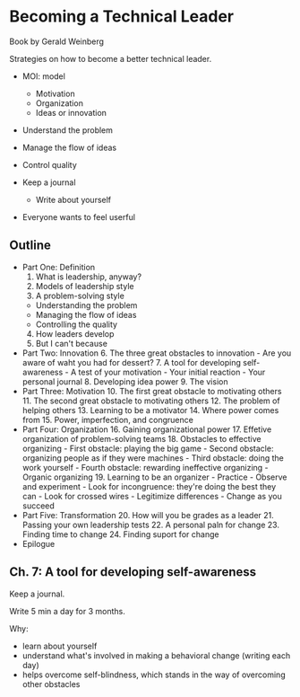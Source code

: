 # Becoming a Technical Leader

Book by Gerald Weinberg

Strategies on how to become a better technical leader.

- MOI: model
    * Motivation
    * Organization
    * Ideas or innovation

- Understand the problem
- Manage the flow of ideas
- Control quality

- Keep a journal
    *  Write about yourself
- Everyone wants to feel userful

## Outline
- Part One: Definition
    1. What is leadership, anyway?
    2. Models of leadership style
    3. A problem-solving style
    - Understanding the problem
    - Managing the flow of ideas
    - Controlling the quality
    4. How leaders develop
    4. But I can't because
- Part Two: Innovation
    6. The three great obstacles to innovation
        - Are you aware of waht you had for dessert?
    7. A tool for developing self-awareness
        - A test of your motivation
        - Your initial reaction
        - Your personal journal
    8. Developing idea power
    9. The vision
- Part Three: Motivation
    10. The first great obstacle to motivating others
    11. The second great obstacle to motivating others
    12. The problem of helping others
    13. Learning to be a motivator
    14. Where power comes from
    15. Power, imperfection, and congruence
- Part Four: Organization
    16. Gaining organizational power
    17. Effetive organization of problem-solving teams
    18. Obstacles to effective organizing
        - First obstacle: playing the big game
        - Second obstacle: organizing people as if they were machines
        - Third obstacle: doing the work yourself
        - Fourth obstacle: rewarding ineffective organizing
        - Organic organizing
    19. Learning to be an organizer
        - Practice
        - Observe and experiment
            - Look for incongruence: they're doing the best they can
            - Look for crossed wires
            - Legitimize differences
            - Change as you succeed
- Part Five: Transformation
    20. How will you be grades as a leader
    21. Passing your own leadership tests
    22. A personal paln for change
    23. Finding time to change
    24. Finding suport for change
- Epilogue


## Ch. 7: A tool for developing self-awareness

Keep a journal.

Write 5 min a day for 3 months.

Why:

- learn about yourself
- understand what's involved in making a behavioral change (writing each day)
- helps overcome self-blindness, which stands in the way of overcoming other
    obstacles
